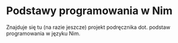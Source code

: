 # Podstawy programowania w Nim

Znajduje się tu (na razie jeszcze) projekt podręcznika dot. podstaw programowania w języku Nim.
